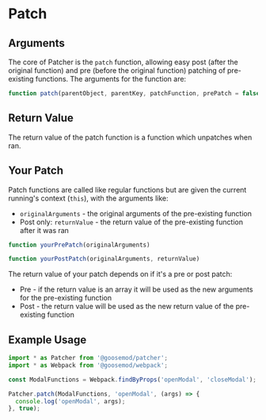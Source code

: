 # Patch

## Arguments

The core of Patcher is the `patch` function, allowing easy post (after the original function) and pre (before the original function) patching of pre-existing functions. The arguments for the function are:

```js
function patch(parentObject, parentKey, patchFunction, prePatch = false)
```


## Return Value

The return value of the patch function is a function which unpatches when ran.


## Your Patch

Patch functions are called like regular functions but are given the current running's context (`this`), with the arguments like:
  - `originalArguments` - the original arguments of the pre-existing function
  - Post only: `returnValue` - the return value of the pre-existing function after it was ran

```js
function yourPrePatch(originalArguments)
```

```js
function yourPostPatch(originalArguments, returnValue)
```

The return value of your patch depends on if it's a pre or post patch:
  - Pre - if the return value is an array it will be used as the new arguments for the pre-existing function
  - Post - the return value will be used as the new return value of the pre-existing function


## Example Usage

```js
import * as Patcher from '@goosemod/patcher';
import * as Webpack from '@goosemod/webpack';

const ModalFunctions = Webpack.findByProps('openModal', 'closeModal');

Patcher.patch(ModalFunctions, 'openModal', (args) => {
  console.log('openModal', args);
}, true);
```